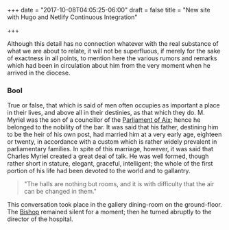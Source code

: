 +++
date = "2017-10-08T04:05:25-06:00"
draft = false
title = "New site with Hugo and Netlify Continuous Integration"

+++

Although this detail has no connection whatever with the real substance of what we are about to relate, it will not be superfluous, if merely for the sake of exactness in all points, to mention here the various rumors and remarks which had been in circulation about him from the very moment when he arrived in the diocese.

### Bool

True or false, that which is said of men often occupies as important a place in their lives, and above all in their destinies, as that which they do. M. Myriel was the son of a councillor of the [Parliament of Aix](https://en.wikipedia.org/wiki/Parliament_of_Aix-en-Provence); hence he belonged to the nobility of the bar. It was said that his father, destining him to be the heir of his own post, had married him at a very early age, eighteen or twenty, in accordance with a custom which is rather widely prevalent in parliamentary families. In spite of this marriage, however, it was said that Charles Myriel created a great deal of talk. He was well formed, though rather short in stature, elegant, graceful, intelligent; the whole of the first portion of his life had been devoted to the world and
to gallantry.

> "The halls are nothing but rooms, and it is with difficulty that the air can be changed in them."

This conversation took place in the gallery dining-room on the ground-floor. The [Bishop](https://www.youtube.com/watch?v=dQw4w9WgXcQ) remained silent for a moment; then he turned abruptly to the director of the hospital.
